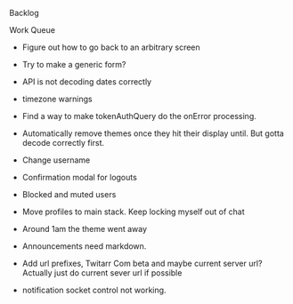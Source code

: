 Backlog

Work Queue
* Figure out how to go back to an arbitrary screen
* Try to make a generic form?
* API is not decoding dates correctly
* timezone warnings
* Find a way to make tokenAuthQuery do the onError processing.

* Automatically remove themes once they hit their display until. But gotta decode correctly first.
* Change username
* Confirmation modal for logouts
* Blocked and muted users
* Move profiles to main stack. Keep locking myself out of chat
* Around 1am the theme went away
* Announcements need markdown.
* Add url prefixes, Twitarr Com beta and maybe current server url? Actually just do current sever url if possible
* notification socket control not working.
